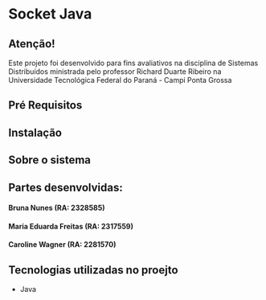 # Socket Java

## Atenção!
Este projeto foi desenvolvido para fins avaliativos na disciplina de Sistemas Distribuídos
ministrada pelo professor Richard Duarte Ribeiro na Universidade Tecnológica Federal do Paraná - Campi Ponta Grossa

## Pré Requisitos

## Instalação

## Sobre o sistema

## Partes desenvolvidas:
#### Bruna Nunes (RA: 2328585)
#### Maria Eduarda Freitas (RA: 2317559)
#### Caroline Wagner (RA: 2281570)


## Tecnologias utilizadas no proejto
- Java
